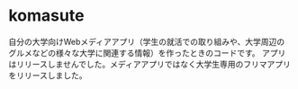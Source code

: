 # komasute
自分の大学向けWebメディアアプリ（学生の就活での取り組みや、大学周辺のグルメなどの様々な大学に関連する情報）を作ったときのコードです。
アプリはリリースしませんでした。メディアアプリではなく大学生専用のフリマアプリをリリースしました。
